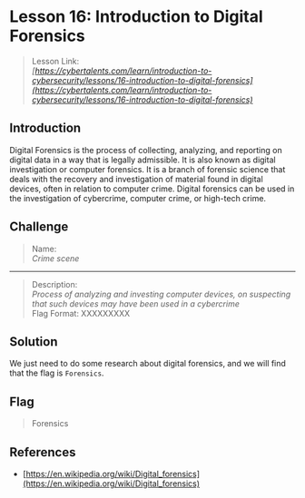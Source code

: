 # Lesson 16: Introduction to Digital Forensics

> Lesson Link:\
> *[https://cybertalents.com/learn/introduction-to-cybersecurity/lessons/16-introduction-to-digital-forensics](https://cybertalents.com/learn/introduction-to-cybersecurity/lessons/16-introduction-to-digital-forensics)*

## Introduction

Digital Forensics is the process of collecting, analyzing, and reporting on digital data in a way that is legally admissible. It is also known as digital investigation or computer forensics. It is a branch of forensic science that deals with the recovery and investigation of material found in digital devices, often in relation to computer crime. Digital forensics can be used in the investigation of cybercrime, computer crime, or high-tech crime.

## Challenge

> Name:\
> *Crime scene*

---

> Description:\
> *Process of analyzing and investing computer devices, on suspecting that such devices may have been used in a cybercrime*\
> Flag Format: XXXXXXXXX

## Solution

We just need to do some research about digital forensics, and we will find that the flag is `Forensics`.

## Flag

> Forensics

## References

- [https://en.wikipedia.org/wiki/Digital_forensics](https://en.wikipedia.org/wiki/Digital_forensics)
